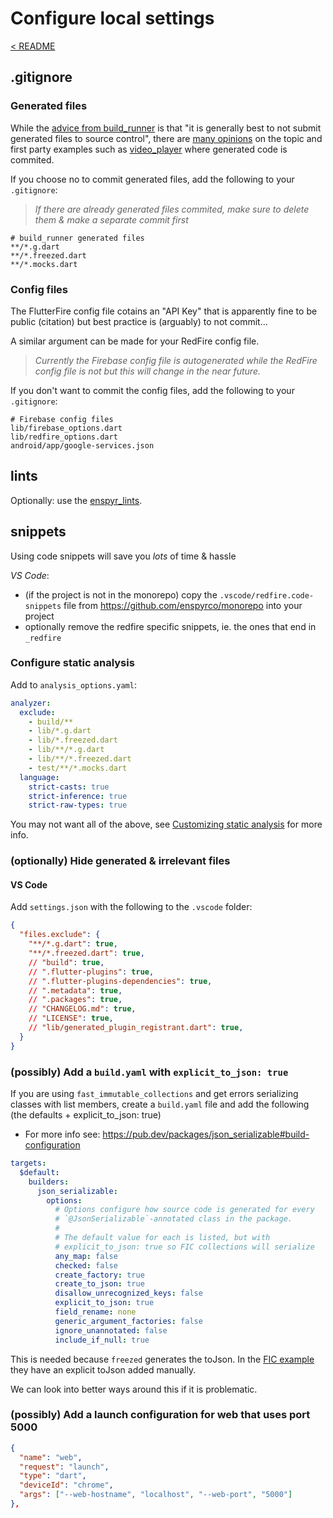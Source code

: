 # Configure local settings

[< README]

## .gitignore

### Generated files

While the [advice from build_runner] is that "it is generally best to not submit generated files to source control", there are [many opinions] on the topic and first party examples such as [video_player] where generated code is commited.

If you choose no to commit generated files, add the following to your `.gitignore`:

> *If there are already generated files commited, make sure to delete them & make a separate commit first*

```.gitignore
# build_runner generated files
**/*.g.dart
**/*.freezed.dart
**/*.mocks.dart
```

### Config files

The FlutterFire config file cotains an "API Key" that is apparently fine to be public (citation) but best practice is (arguably) to not commit...

A similar argument can be made for your RedFire config file.  
> *Currently the Firebase config file is autogenerated while the RedFire config file is not but this will change in the near future.*

If you don't want to commit the config files, add the following to your `.gitignore`:

```.gitignore
# Firebase config files
lib/firebase_options.dart
lib/redfire_options.dart
android/app/google-services.json
```

## lints

Optionally: use the [enspyr_lints].

## snippets

Using code snippets will save you *lots* of time & hassle

*VS Code*:

- (if the project is not in the monorepo) copy the `.vscode/redfire.code-snippets` file from <https://github.com/enspyrco/monorepo> into your project
- optionally remove the redfire specific snippets, ie. the ones that end in `_redfire`

### Configure static analysis

Add to `analysis_options.yaml`:

```yaml
analyzer:
  exclude: 
    - build/**
    - lib/*.g.dart
    - lib/*.freezed.dart
    - lib/**/*.g.dart
    - lib/**/*.freezed.dart
    - test/**/*.mocks.dart
  language:
    strict-casts: true
    strict-inference: true
    strict-raw-types: true
```

You may not want all of the above, see [Customizing static analysis](https://dart.dev/guides/language/analysis-options) for more info.

### (optionally) Hide generated & irrelevant files

#### VS Code

Add `settings.json` with the following to the `.vscode` folder:

```json
{
  "files.exclude": {
    "**/*.g.dart": true,
    "**/*.freezed.dart": true,
    // "build": true,
    // ".flutter-plugins": true,
    // ".flutter-plugins-dependencies": true,
    // ".metadata": true,
    // ".packages": true,
    // "CHANGELOG.md": true,
    // "LICENSE": true,
    // "lib/generated_plugin_registrant.dart": true,
  }
}
```

### (possibly) Add a `build.yaml` with `explicit_to_json: true`

If you are using `fast_immutable_collections` and get errors serializing classes with list members, create a `build.yaml` file and add the following (the defaults + explicit_to_json: true)

- For more info see: <https://pub.dev/packages/json_serializable#build-configuration>

```yaml
targets:
  $default:
    builders:
      json_serializable:
        options:
          # Options configure how source code is generated for every
          # `@JsonSerializable`-annotated class in the package.
          #
          # The default value for each is listed, but with 
          # explicit_to_json: true so FIC collections will serialize
          any_map: false
          checked: false
          create_factory: true
          create_to_json: true
          disallow_unrecognized_keys: false
          explicit_to_json: true
          field_rename: none
          generic_argument_factories: false
          ignore_unannotated: false
          include_if_null: true
```

This is needed because `freezed` generates the toJson. In the [FIC example](https://github.com/marcglasberg/fast_immutable_collections#11-json-support) they have an explicit toJson added manually.

We can look into better ways around this if it is problematic.

### (possibly) Add a launch configuration for web that uses port 5000

```json
{
  "name": "web",
  "request": "launch",
  "type": "dart",
  "deviceId": "chrome",
  "args": ["--web-hostname", "localhost", "--web-port", "5000"]
},
```

[< README]: ../../../README.md
[advice from build_runner]: https://pub.dev/packages/build_runner#source-control
[many opinions]: https://stackoverflow.com/questions/56110386/should-i-commit-generated-code-in-flutter-dart-to-vcs
[video_player]: https://github.com/flutter/plugins/blob/master/packages/video_player/video_player_platform_interface/lib/messages.dart
[enspyr_lints]: ../../../../enspyr_lints/README.md
